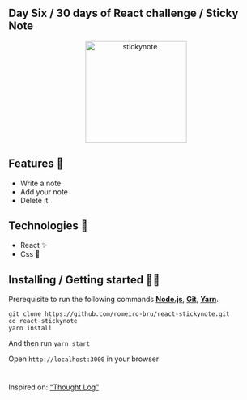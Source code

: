 ## Day Six / 30 days of React challenge / Sticky Note

<p  align="center">
<img  src="https://media.giphy.com/media/osAcIGTSyeovPq6Xph/giphy.gif"  height="200" alt="stickynote">
</p>

## Features 👾 
* Write a note
* Add your note
* Delete it

## Technologies :mag_right:
* React :sparkles:
* Css :nail_care:

## Installing / Getting started 👨‍🏭

Prerequisite to run the following commands <strong>[Node.js](https://nodejs.org/en/download/)</strong>, 
                           <strong>[Git](https://git-scm.com/downloads)</strong>, 
                           <strong>[Yarn](https://yarnpkg.com/)</strong>.
<br>
```
git clone https://github.com/romeiro-bru/react-stickynote.git
cd react-stickynote
yarn install
```


And then run ```yarn start```

Open ```http://localhost:3000``` in your browser



#
Inspired on: [“Thought Log”](https://github.com/graceaveris/React.js_thought_log)
